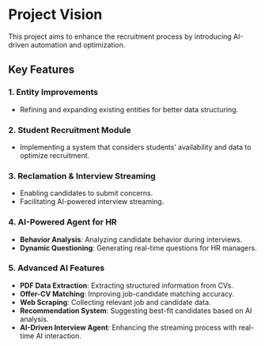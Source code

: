 # Project Vision  

This project aims to enhance the recruitment process by introducing AI-driven automation and optimization.  

## Key Features  

### 1. Entity Improvements  
- Refining and expanding existing entities for better data structuring.  

### 2. Student Recruitment Module  
- Implementing a system that considers students’ availability and data to optimize recruitment.  

### 3. Reclamation & Interview Streaming  
- Enabling candidates to submit concerns.  
- Facilitating AI-powered interview streaming.  

### 4. AI-Powered Agent for HR  
- **Behavior Analysis**: Analyzing candidate behavior during interviews.  
- **Dynamic Questioning**: Generating real-time questions for HR managers.  

### 5. Advanced AI Features  
- **PDF Data Extraction**: Extracting structured information from CVs.  
- **Offer-CV Matching**: Improving job-candidate matching accuracy.  
- **Web Scraping**: Collecting relevant job and candidate data.  
- **Recommendation System**: Suggesting best-fit candidates based on AI analysis.  
- **AI-Driven Interview Agent**: Enhancing the streaming process with real-time AI interaction.  

